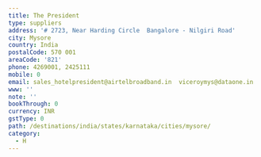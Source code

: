```yaml
---
title: The President
type: suppliers
address: '# 2723, Near Harding Circle  Bangalore - Nilgiri Road'
city: Mysore
country: India
postalCode: 570 001
areaCode: '821'
phone: 4269001, 2425111
mobile: 0
email: sales_hotelpresident@airtelbroadband.in  viceroymys@dataone.in
www: ''
note: ''
bookThrough: 0
currency: INR
gstType: 0
path: /destinations/india/states/karnataka/cities/mysore/
category:
  - H
---
```


